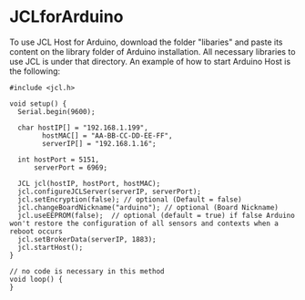 # JCLforArduino

To use JCL Host for Arduino, download the folder "libaries" and paste its content on the library folder of Arduino installation. All necessary libraries to use JCL is under that directory. An example of how to start Arduino Host is the following:


```arduino
#include <jcl.h>

void setup() {
  Serial.begin(9600); 

  char hostIP[] = "192.168.1.199",
        hostMAC[] = "AA-BB-CC-DD-EE-FF",        
        serverIP[] = "192.168.1.16";

  int hostPort = 5151,
      serverPort = 6969;

  JCL jcl(hostIP, hostPort, hostMAC);
  jcl.configureJCLServer(serverIP, serverPort);
  jcl.setEncryption(false); // optional (Default = false)
  jcl.changeBoardNickname("arduino"); // optional (Board Nickname)
  jcl.useEEPROM(false);  // optional (default = true) if false Arduino won't restore the configuration of all sensors and contexts when a reboot occurs
  jcl.setBrokerData(serverIP, 1883);
  jcl.startHost();
}

// no code is necessary in this method
void loop() {
}
```


